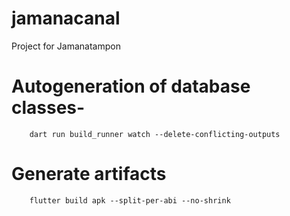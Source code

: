 # jamanacanal
Project for Jamanatampon

# Autogeneration of database classes-

```
    dart run build_runner watch --delete-conflicting-outputs
```

# Generate artifacts 

```
    flutter build apk --split-per-abi --no-shrink
```





